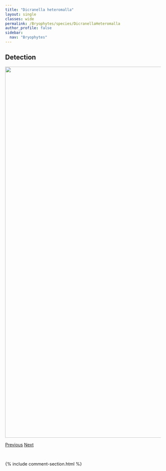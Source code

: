 ```yaml
---
title: "Dicranella heteromalla"
layout: single
classes: wide
permalink: /Bryophytes/species/DicranellaHeteromalla
author_profile: false
sidebar:
  nav: "Bryophytes"
---
```


<h2>Detection</h2>

<a href="https://drive.google.com/uc?export=view&id=1xFcqvuBc6HgLPJU7CajXCLMhxiCJ5a9J">
<img src="https://drive.google.com/uc?export=view&id=1xFcqvuBc6HgLPJU7CajXCLMhxiCJ5a9J" height = "1200" width = "800">
</a>


<a href="/DevelopmentWebsite/Bryophytes/species/DicranellaGrevilleana" class="pagination--pager" title="Dicranella grevilleana">Previous</a> <a href="/DevelopmentWebsite/Bryophytes/species/DicranellaPalustris" class="pagination--pager" title="Dicranella palustris">Next</a>

<p>&nbsp;</p>

{% include comment-section.html %}
